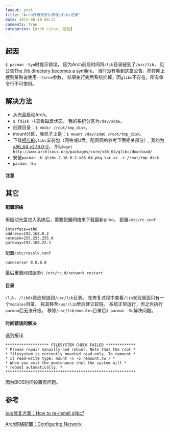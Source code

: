 ```yaml
---
layout: post
title: "Arch升级失败后修复glibc记录"
date: 2012-08-10 00:27
comments: true
categories: [Arch Linux, 经验]
---
```

## 起因
`$ pacman -Syu`时提示错误，
因为Arch前段时间将`/lib`目录链到了`/usr/lib`，
见公告[The /lib directory becomes a symlink](http://www.archlinux.org/news/the-lib-directory-becomes-a-symlink/)。
当时没有看到这篇公告，而在网上搜到某贴说使用`--force`参数，
结果执行完后系统挂掉，因`glibc`不存在，所有命令行不可使用。

## 解决方法
- 从光盘启动Arch。
- `$ fdisk -l`查看磁盘状态，
我的系统分区为`/dev/sda6`。
- 创建目录：`$ mkdir /root/tmp_disk`。
- mount分区，我机子上是：`$ mount /dev/sda6 /root/tmp_disk`。
- 下载[相应的](http://www.archlinux.org/packages/?q=glibc)`glibc`安装包（网络或U盘，配置网络参考下面相关部分）,
我的为[x86_64 v2.16.0-2](http://www.archlinux.org/packages/core/x86_64/glibc/)，
所以`wget http://www.archlinux.org/packages/core/x86_64/glibc/download/`
- 安装`pacman -U glibc-2.16.0-2-x86_64.pkg.tar.xz -r /root/tmp_disk`
- `pacman -Su`

#### 注意

## 其它
#### 配置网络
用启动光盘进入系统后，需要配置网络来下载最新glibc。
配置`/etc/rc.conf`
```
interface=eth0
address=192.168.0.2
netmask=255.255.255.0
gateway=192.168.22.1
```
配置`/etc/resolv.conf`
```
nameserver 8.8.8.8
```
最后重启网络服务`$ /etc/rc.d/network restart`

#### 目录
`/lib`、`/lib64`皆应软链到`/usr/lib`目录。
在修复过程中查看`/lib`发现里面只有一个`modules`目录，
将其移至`/usr/lib`里后建立软链。
系统正常运行，但之后执行`pacman`后无法升级。
移除`/usr/lib/modules`目录后`$ pacman -Su`解决问题。

#### 时间错误的解决
遇到报错
```
******************* FILESYSTEM CHECK FAILED *************
* Please repair manually and reboot. Note that the root *
* filesystem is currently mounted read-only. To remount *
* it read-write type: mount -n -o remount,rw / *
* When you exit the mantenance shel the system will *
* reboot automatically. *
*********************************************************
```
因为BIOS时间设置有问题。

## 参考
[bug修复方案：How to re-install glibc?](https://bbs.archlinux.org/viewtopic.php?id=142459)

[Arch网络配置：Configuring Network](https://wiki.archlinux.org/index.php/Configuring_Network)
